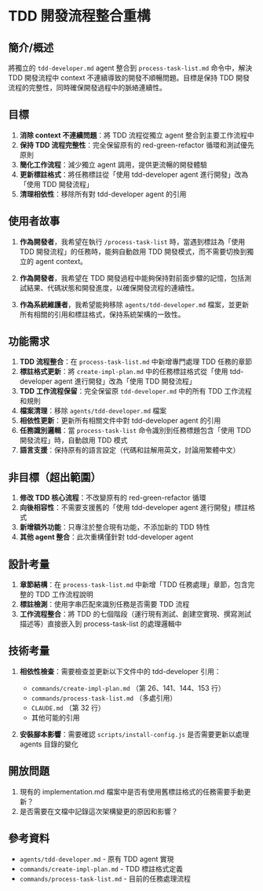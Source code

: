 # TDD 開發流程整合重構

## 簡介/概述

將獨立的 `tdd-developer.md` agent 整合到 `process-task-list.md` 命令中，解決 TDD 開發流程中 context 不連續導致的開發不順暢問題。目標是保持 TDD 開發流程的完整性，同時確保開發過程中的脈絡連續性。

## 目標

1. **消除 context 不連續問題**：將 TDD 流程從獨立 agent 整合到主要工作流程中
2. **保持 TDD 流程完整性**：完全保留原有的 red-green-refactor 循環和測試優先原則
3. **簡化工作流程**：減少獨立 agent 調用，提供更流暢的開發體驗
4. **更新標註格式**：將任務標註從「使用 tdd-developer agent 進行開發」改為「使用 TDD 開發流程」
5. **清理相依性**：移除所有對 tdd-developer agent 的引用

## 使用者故事

1. **作為開發者**，我希望在執行 `/process-task-list` 時，當遇到標註為「使用 TDD 開發流程」的任務時，能夠自動啟用 TDD 開發模式，而不需要切換到獨立的 agent context。

2. **作為開發者**，我希望在 TDD 開發過程中能夠保持對前面步驟的記憶，包括測試結果、代碼狀態和開發進度，以確保開發流程的連續性。

3. **作為系統維護者**，我希望能夠移除 `agents/tdd-developer.md` 檔案，並更新所有相關的引用和標註格式，保持系統架構的一致性。

## 功能需求

1. **TDD 流程整合**：在 `process-task-list.md` 中新增專門處理 TDD 任務的章節
2. **標註格式更新**：將 `create-impl-plan.md` 中的任務標註格式從「使用 tdd-developer agent 進行開發」改為「使用 TDD 開發流程」
3. **TDD 工作流程保留**：完全保留原 `tdd-developer.md` 中的所有 TDD 工作流程和規則
4. **檔案清理**：移除 `agents/tdd-developer.md` 檔案
5. **相依性更新**：更新所有相關文件中對 tdd-developer agent 的引用
6. **任務識別邏輯**：當 `process-task-list` 命令識別到任務標題包含「使用 TDD 開發流程」時，自動啟用 TDD 模式
7. **語言支援**：保持原有的語言設定（代碼和註解用英文，討論用繁體中文）

## 非目標（超出範圍）

1. **修改 TDD 核心流程**：不改變原有的 red-green-refactor 循環
2. **向後相容性**：不需要支援舊的「使用 tdd-developer agent 進行開發」標註格式
3. **新增額外功能**：只專注於整合現有功能，不添加新的 TDD 特性
4. **其他 agent 整合**：此次重構僅針對 tdd-developer agent

## 設計考量

1. **章節結構**：在 `process-task-list.md` 中新增「TDD 任務處理」章節，包含完整的 TDD 工作流程說明
2. **標註檢測**：使用字串匹配來識別任務是否需要 TDD 流程
3. **工作流程整合**：將 TDD 的七個階段（運行現有測試、創建空實現、撰寫測試描述等）直接嵌入到 process-task-list 的處理邏輯中

## 技術考量

1. **相依性檢查**：需要檢查並更新以下文件中的 tdd-developer 引用：
   - `commands/create-impl-plan.md` （第 26、141、144、153 行）
   - `commands/process-task-list.md` （多處引用）
   - `CLAUDE.md` （第 32 行）
   - 其他可能的引用

2. **安裝腳本影響**：需要確認 `scripts/install-config.js` 是否需要更新以處理 agents 目錄的變化

## 開放問題

1. 現有的 implementation.md 檔案中是否有使用舊標註格式的任務需要手動更新？
2. 是否需要在文檔中記錄這次架構變更的原因和影響？

## 參考資料

- `agents/tdd-developer.md` - 原有 TDD agent 實現
- `commands/create-impl-plan.md` - TDD 標註格式定義
- `commands/process-task-list.md` - 目前的任務處理流程